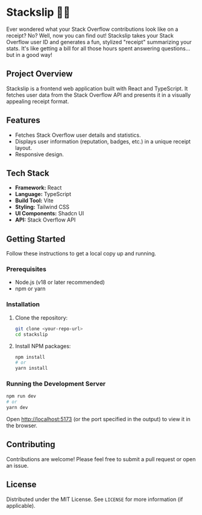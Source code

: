 # Stackslip 🧾✨

Ever wondered what your Stack Overflow contributions look like on a receipt? No? Well, now you can find out! Stackslip takes your Stack Overflow user ID and generates a fun, stylized "receipt" summarizing your stats. It's like getting a bill for all those hours spent answering questions... but in a good way!

## Project Overview

Stackslip is a frontend web application built with React and TypeScript. It fetches user data from the Stack Overflow API and presents it in a visually appealing receipt format.

## Features

*   Fetches Stack Overflow user details and statistics.
*   Displays user information (reputation, badges, etc.) in a unique receipt layout.
*   Responsive design.

## Tech Stack

*   **Framework:** React
*   **Language:** TypeScript
*   **Build Tool:** Vite
*   **Styling:** Tailwind CSS
*   **UI Components:** Shadcn UI
*   **API:** Stack Overflow API

## Getting Started

Follow these instructions to get a local copy up and running.

### Prerequisites

*   Node.js (v18 or later recommended)
*   npm or yarn

### Installation

1.  Clone the repository:
    ```bash
    git clone <your-repo-url>
    cd stackslip
    ```
2.  Install NPM packages:
    ```bash
    npm install
    # or
    yarn install
    ```

### Running the Development Server

```bash
npm run dev
# or
yarn dev
```

Open [http://localhost:5173](http://localhost:5173) (or the port specified in the output) to view it in the browser.

## Contributing

Contributions are welcome! Please feel free to submit a pull request or open an issue.

## License

Distributed under the MIT License. See `LICENSE` for more information (if applicable).